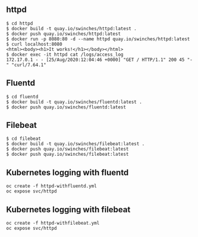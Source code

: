 
## httpd

```
$ cd httpd
$ docker build -t quay.io/swinches/httpd:latest .
$ docker push quay.io/swinches/httpd:latest
$ docker run -p 8080:80 -d --name httpd quay.io/swinches/httpd:latest
$ curl localhost:8080
<html><body><h1>It works!</h1></body></html>
$ docker exec -it httpd cat /logs/access_log
172.17.0.1 - - [25/Aug/2020:12:04:46 +0000] "GET / HTTP/1.1" 200 45 "-" "curl/7.64.1"
```

## Fluentd

```
$ cd fluentd
$ docker build -t quay.io/swinches/fluentd:latest .
$ docker push quay.io/swinches/fluentd:latest
```

## Filebeat

```
$ cd filebeat
$ docker build -t quay.io/swinches/filebeat:latest .
$ docker push quay.io/swinches/filebeat:latest
$ docker push quay.io/swinches/filebeat:latest
```

## Kubernetes logging with fluentd

```
oc create -f httpd-withfluentd.yml
oc expose svc/httpd
```


## Kubernetes logging with filebeat

```
oc create -f httpd-withfilebeat.yml
oc expose svc/httpd
```